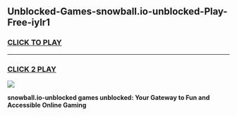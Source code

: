 
## Unblocked-Games-snowball.io-unblocked-Play-Free-iylr1
<h3>
<a href="https://premium76.site?title=snowball.io-unblocked&ref=23A">CLICK TO PLAY</a></h3>
<hr>

<h3>
<a href="https://premium76.site?title=snowball.io-unblocked&ref=23A">CLICK 2 PLAY</a>
  
</h3>

<a href="https://premium76.site?title=snowball.io-unblocked&ref=23A"><img src="https://clearcache.store/games.png"></a>


**snowball.io-unblocked games unblocked: Your Gateway to Fun and Accessible Online Gaming**
